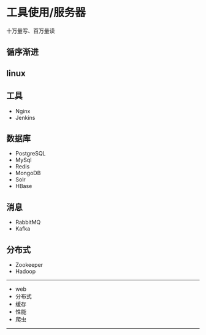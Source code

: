 #   工具使用/服务器

十万量写、百万量读

##  循序渐进


##  linux

##  工具
-   Nginx
-   Jenkins

##  数据库
-   PostgreSQL
-   MySql
-   Redis
-   MongoDB
-   Solr
-   HBase

##  消息
-   RabbitMQ
-   Kafka

##  分布式
-   Zookeeper
-   Hadoop


----
-   web
-   分布式
-   缓存
-   性能
-   爬虫
----